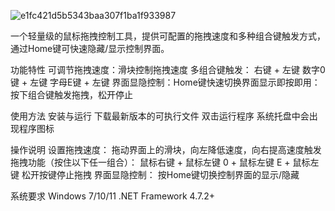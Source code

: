 
![e1fc421d5b5343baa307f1ba1f933987](https://github.com/user-attachments/assets/d8f0ae85-ab93-41ad-80bf-4a524ce43017)

一个轻量级的鼠标拖拽控制工具，提供可配置的拖拽速度和多种组合键触发方式，通过Home键可快速隐藏/显示控制界面。

功能特性
​可调节拖拽速度​：滑块控制拖拽速度
​多组合键触发​：
右键 + 左键
数字0键 + 左键
字母E键 + 左键
​界面显隐控制​：Home键快速切换界面显示
​即按即用​：按下组合键触发拖拽，松开停止

使用方法
安装与运行
下载最新版本的可执行文件
双击运行程序
系统托盘中会出现程序图标

操作说明
​设置拖拽速度​：
拖动界面上的滑块，向左降低速度，向右提高速度
​触发拖拽功能​（按住以下任一组合）：
鼠标右键 + 鼠标左键
0 + 鼠标左键
E + 鼠标左键
松开按键停止拖拽
​界面显隐控制​：
按Home键切换控制界面的显示/隐藏

系统要求
Windows 7/10/11
.NET Framework 4.7.2+
